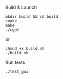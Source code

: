 Build & Launch
```
mkdir build && cd build
cmake ..
make
./cgol
```
or
```
chmod +x build.sh
./build.sh
```
Run tests
```
./test_gui
```